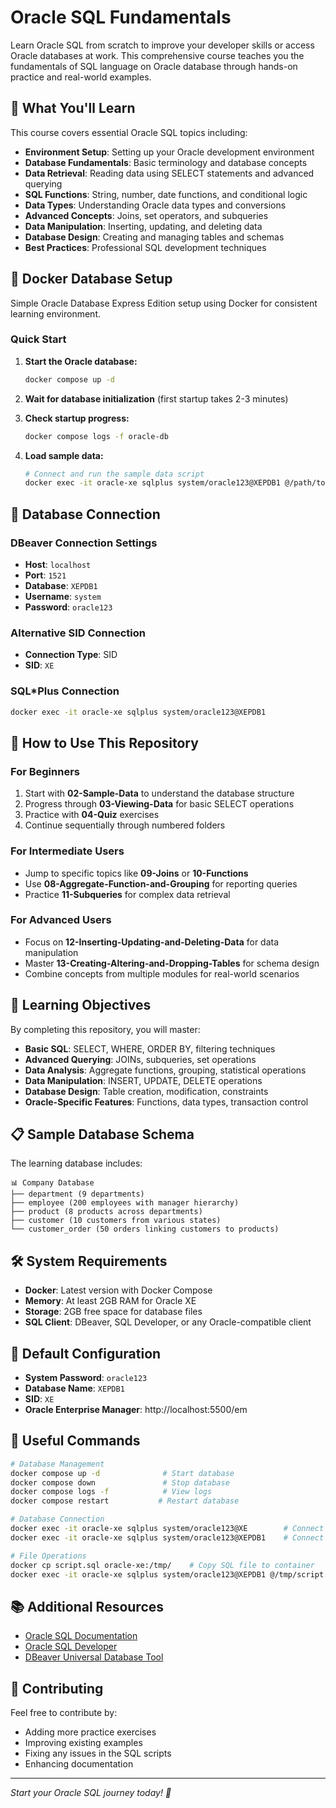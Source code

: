 # Oracle SQL Fundamentals

Learn Oracle SQL from scratch to improve your developer skills or access Oracle databases at work. This comprehensive course teaches you the fundamentals of SQL language on Oracle database through hands-on practice and real-world examples.

## 🎯 What You'll Learn

This course covers essential Oracle SQL topics including:

- **Environment Setup**: Setting up your Oracle development environment
- **Database Fundamentals**: Basic terminology and database concepts
- **Data Retrieval**: Reading data using SELECT statements and advanced querying
- **SQL Functions**: String, number, date functions, and conditional logic
- **Data Types**: Understanding Oracle data types and conversions
- **Advanced Concepts**: Joins, set operators, and subqueries
- **Data Manipulation**: Inserting, updating, and deleting data
- **Database Design**: Creating and managing tables and schemas
- **Best Practices**: Professional SQL development techniques

## 🐳 Docker Database Setup

Simple Oracle Database Express Edition setup using Docker for consistent learning environment.

### Quick Start

1. **Start the Oracle database:**

   ```bash
   docker compose up -d
   ```

2. **Wait for database initialization** (first startup takes 2-3 minutes)

3. **Check startup progress:**

   ```bash
   docker compose logs -f oracle-db
   ```

4. **Load sample data:**
   ```bash
   # Connect and run the sample data script
   docker exec -it oracle-xe sqlplus system/oracle123@XEPDB1 @/path/to/02-Sample-Data/sample_data.sql
   ```

## 🔌 Database Connection

### DBeaver Connection Settings

- **Host**: `localhost`
- **Port**: `1521`
- **Database**: `XEPDB1`
- **Username**: `system`
- **Password**: `oracle123`

### Alternative SID Connection

- **Connection Type**: SID
- **SID**: `XE`

### SQL\*Plus Connection

```bash
docker exec -it oracle-xe sqlplus system/oracle123@XEPDB1
```

## 📖 How to Use This Repository

### For Beginners

1. Start with **02-Sample-Data** to understand the database structure
2. Progress through **03-Viewing-Data** for basic SELECT operations
3. Practice with **04-Quiz** exercises
4. Continue sequentially through numbered folders

### For Intermediate Users

- Jump to specific topics like **09-Joins** or **10-Functions**
- Use **08-Aggregate-Function-and-Grouping** for reporting queries
- Practice **11-Subqueries** for complex data retrieval

### For Advanced Users

- Focus on **12-Inserting-Updating-and-Deleting-Data** for data manipulation
- Master **13-Creating-Altering-and-Dropping-Tables** for schema design
- Combine concepts from multiple modules for real-world scenarios

## 🎯 Learning Objectives

By completing this repository, you will master:

- **Basic SQL**: SELECT, WHERE, ORDER BY, filtering techniques
- **Advanced Querying**: JOINs, subqueries, set operations
- **Data Analysis**: Aggregate functions, grouping, statistical operations
- **Data Manipulation**: INSERT, UPDATE, DELETE operations
- **Database Design**: Table creation, modification, constraints
- **Oracle-Specific Features**: Functions, data types, transaction control

## 📋 Sample Database Schema

The learning database includes:

```
📊 Company Database
├── department (9 departments)
├── employee (200 employees with manager hierarchy)
├── product (8 products across departments)
├── customer (10 customers from various states)
└── customer_order (50 orders linking customers to products)
```

## 🛠 System Requirements

- **Docker**: Latest version with Docker Compose
- **Memory**: At least 2GB RAM for Oracle XE
- **Storage**: 2GB free space for database files
- **SQL Client**: DBeaver, SQL Developer, or any Oracle-compatible client

## 📝 Default Configuration

- **System Password**: `oracle123`
- **Database Name**: `XEPDB1`
- **SID**: `XE`
- **Oracle Enterprise Manager**: http://localhost:5500/em

## 🚀 Useful Commands

```bash
# Database Management
docker compose up -d              # Start database
docker compose down               # Stop database
docker compose logs -f            # View logs
docker compose restart           # Restart database

# Database Connection
docker exec -it oracle-xe sqlplus system/oracle123@XE        # Connect via SID
docker exec -it oracle-xe sqlplus system/oracle123@XEPDB1    # Connect via PDB

# File Operations
docker cp script.sql oracle-xe:/tmp/    # Copy SQL file to container
docker exec -it oracle-xe sqlplus system/oracle123@XEPDB1 @/tmp/script.sql
```

## 📚 Additional Resources

- [Oracle SQL Documentation](https://docs.oracle.com/en/database/oracle/oracle-database/)
- [Oracle SQL Developer](https://www.oracle.com/database/sqldeveloper/)
- [DBeaver Universal Database Tool](https://dbeaver.io/)

## 🤝 Contributing

Feel free to contribute by:

- Adding more practice exercises
- Improving existing examples
- Fixing any issues in the SQL scripts
- Enhancing documentation

---

_Start your Oracle SQL journey today! 🚀_
